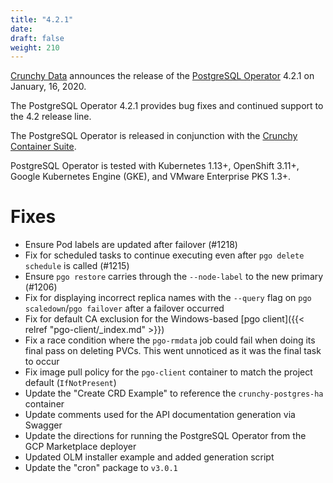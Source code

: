 ```yaml
---
title: "4.2.1"
date:
draft: false
weight: 210
---
```


[Crunchy Data](https://www.pg.percona.com) announces the release of the [PostgreSQL Operator](https://www.pg.percona.com/products/crunchy-postgresql-operator/) 4.2.1 on January, 16, 2020.

The PostgreSQL Operator 4.2.1 provides bug fixes and continued support to the 4.2 release line.

The PostgreSQL Operator is released in conjunction with the [Crunchy Container Suite](https://github.com/CrunchyData/crunchy-containers/).

PostgreSQL Operator is tested with Kubernetes 1.13+, OpenShift 3.11+, Google Kubernetes Engine (GKE), and VMware Enterprise PKS 1.3+.

# Fixes

- Ensure Pod labels are updated after failover (#1218)
- Fix for scheduled tasks to continue executing even after `pgo delete schedule` is called (#1215)
- Ensure `pgo restore` carries through the `--node-label` to the new primary (#1206)
- Fix for displaying incorrect replica names with the `--query` flag on `pgo scaledown`/`pgo failover` after a failover occurred
- Fix for default CA exclusion for the Windows-based [pgo client]({{< relref "pgo-client/_index.md" >}})
- Fix a race condition where the `pgo-rmdata` job could fail when doing its final pass on deleting PVCs. This went unnoticed as it was the final task to occur
- Fix image pull policy for the `pgo-client` container to match the project default (`IfNotPresent`)
- Update the "Create CRD Example" to reference the `crunchy-postgres-ha` container
- Update comments used for the API documentation generation via Swagger
- Update the directions for running the PostgreSQL Operator from the GCP Marketplace deployer
- Updated OLM installer example and added generation script
- Update the "cron" package to `v3.0.1`

